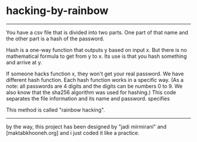 # hacking-by-rainbow
*******************************************
You have a csv file that is divided into two parts. One part of that name and the other part is a hash of the password.

Hash is a one-way function that outputs y based on input x. But there is no mathematical formula to get from y to x. Its use is that you hash something and arrive at y.

If someone hacks function x, they won't get your real password. We have different hash function. Each hash function works in a specific way. (As a note: all passwords are 4 digits and the digits can be numbers 0 to 9. We also know that the sha256 algorithm was used for hashing.) This code separates the file information and its name and password. specifies

This method is called "rainbow hacking".
*******************************************
by the way, this project has been designed by "jadi mirmirani" and [maktabkhooneh.org] and i just coded it like a practice.

